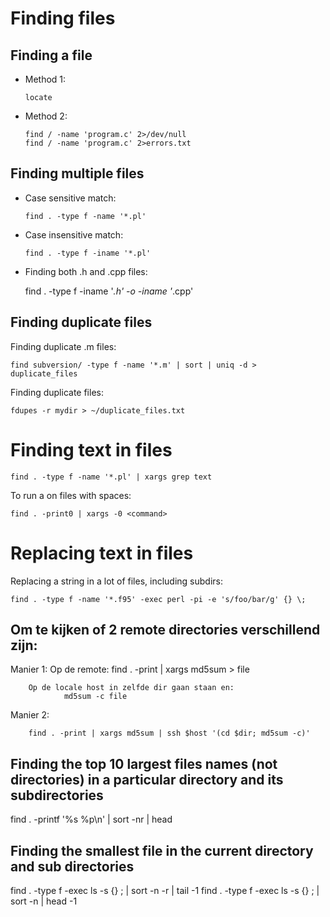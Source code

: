 # Finding files

## Finding a file
* Method 1:
  ```
  locate
  ```
* Method 2:
  ```
  find / -name 'program.c' 2>/dev/null
  find / -name 'program.c' 2>errors.txt
  ```

## Finding multiple files
* Case sensitive match:
  ```
  find . -type f -name '*.pl'
  ```
* Case insensitive match:
  ```
  find . -type f -iname '*.pl'
  ```
* Finding both .h and .cpp files:

    find . -type f -iname '*.h' -o -iname '*.cpp'

## Finding duplicate files

Finding duplicate .m files:
```
find subversion/ -type f -name '*.m' | sort | uniq -d > duplicate_files
```

Finding duplicate files:
```
fdupes -r mydir > ~/duplicate_files.txt
```

# Finding text in files

```
find . -type f -name '*.pl' | xargs grep text
```

To run a <command> on files with spaces:
```
find . -print0 | xargs -0 <command>
```

# Replacing text in files

Replacing a string in a lot of files, including subdirs:
```
find . -type f -name '*.f95' -exec perl -pi -e 's/foo/bar/g' {} \;
```

Om te kijken of 2 remote directories verschillend zijn:
-------------------------------------------------------

Manier 1:
        Op de remote:
                find . -print | xargs md5sum > file

        Op de locale host in zelfde dir gaan staan en:
                md5sum -c file

Manier 2:

        find . -print | xargs md5sum | ssh $host '(cd $dir; md5sum -c)'

Finding the top 10 largest files names (not directories) in a particular
directory and its subdirectories
------------------------------------------------------------------------
find . -printf '%s %p\n' | sort -nr | head

Finding the smallest file in the current directory and sub directories
----------------------------------------------------------------------
find . -type f -exec ls -s {} \; | sort -n -r | tail -1
find . -type f -exec ls -s {} \; | sort -n  | head -1
